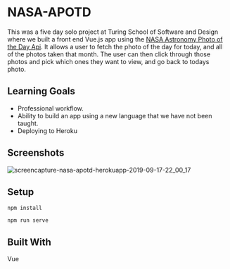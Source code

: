# NASA-APOTD

This was a five day solo project at Turing School of Software and Design where we built a front end Vue.js app using the [NASA Astronomy Photo of the Day Api](https://api.nasa.gov/index.html#apply-for-an-api-key). It allows a user to fetch the photo of the day for today, and all of the photos taken that month. The user can then click through those photos and pick which ones they want to view, and go back to todays photo.

## Learning Goals

- Professional workflow.
- Ability to build an app using a new language that we have not been taught.
- Deploying to Heroku

## Screenshots

![screencapture-nasa-apotd-herokuapp-2019-09-17-22_00_17](https://user-images.githubusercontent.com/43159025/65111016-9a170600-d997-11e9-9c0a-f287b6712266.png)


## Setup

```
npm install
```

```
npm run serve
```

## Built With 

Vue
